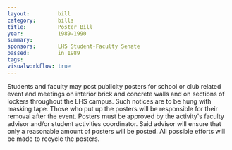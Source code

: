 ```yaml
---  
layout:         bill
category:       bills
title:          Poster Bill
year:           1989-1990
summary:        
sponsors:       LHS Student-Faculty Senate
passed:         in 1989
tags:           
visualworkflow: true
---
```


Students and faculty may post publicity posters for school or club related event and meetings on interior brick and concrete walls and on sections of lockers throughout the LHS campus. Such notices are to be hung with masking tape. Those who put up the posters will be responsible for their removal after the event. Posters must be approved by the activity's faculty advisor and/or student activities coordinator. Said advisor will ensure that only a reasonable amount of posters will be posted. All possible efforts will be made to recycle the posters.